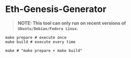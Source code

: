 # Eth-Genesis-Generator

> **NOTE: This tool can only run on recent versions of `Ubuntu/Debian/Fedora Linux`.**

```shell
make prepare # execute once
make build # execute every time
```

```shell
make # "make prepare + make build"
```
